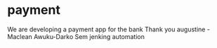 # payment
We are developing a payment app for the bank 
Thank you augustine - Maclean Awuku-Darko Sem
jenking automation